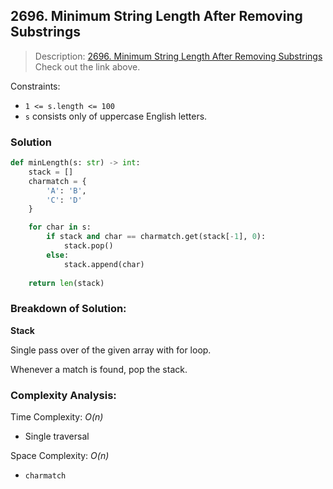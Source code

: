## 2696. Minimum String Length After Removing Substrings

>Description: [2696. Minimum String Length After Removing Substrings](https://leetcode.com/problems/minimum-string-length-after-removing-substrings/description/)\
Check out the link above.

Constraints:

- `1 <= s.length <= 100`
- `s` consists only of uppercase English letters.


### Solution 

```python
def minLength(s: str) -> int:
    stack = []
    charmatch = {
        'A': 'B',
        'C': 'D'
    }

    for char in s:
        if stack and char == charmatch.get(stack[-1], 0):
            stack.pop()
        else:
            stack.append(char)
    
    return len(stack)
```
### Breakdown of Solution:

**Stack**

Single pass over of the given array with for loop.

Whenever a match is found, pop the stack.

### Complexity Analysis:

Time Complexity: *O(n)*

- Single traversal

Space Complexity: *O(n)*

- `charmatch`